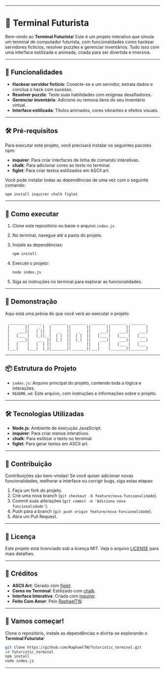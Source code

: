 
---

# 🚀 Terminal Futurista

Bem-vindo ao **Terminal Futurista**! Este é um projeto interativo que simula um terminal de computador futurista, com funcionalidades como hackear servidores fictícios, resolver puzzles e gerenciar inventários. Tudo isso com uma interface estilizada e animada, criada para ser divertida e imersiva.

---

## 🌟 Funcionalidades

- **Hackear servidor fictício**: Conecte-se a um servidor, extraia dados e conclua o hack com sucesso.
- **Resolver puzzle**: Teste suas habilidades com enigmas desafiadores.
- **Gerenciar inventário**: Adicione ou remova itens do seu inventário virtual.
- **Interface estilizada**: Títulos animados, cores vibrantes e efeitos visuais.

---

## 🛠️ Pré-requisitos

Para executar este projeto, você precisará instalar os seguintes pacotes npm:

- **inquirer**: Para criar interfaces de linha de comando interativas.
- **chalk**: Para adicionar cores ao texto no terminal.
- **figlet**: Para criar textos estilizados em ASCII art.

Você pode instalar todas as dependências de uma vez com o seguinte comando:

```bash
npm install inquirer chalk figlet
```

---

## 🚀 Como executar

1. Clone este repositório ou baixe o arquivo `index.js`.
2. No terminal, navegue até a pasta do projeto.
3. Instale as dependências:

   ```bash
   npm install
   ```

4. Execute o projeto:

   ```bash
   node index.js
   ```

5. Siga as instruções no terminal para explorar as funcionalidades.

---

## 🎥 Demonstração

Aqui está uma prévia do que você verá ao executar o projeto:

```
  _______  ______    _______  _______  _______  _______  _______ 
 |       ||    _ |  |       ||       ||       ||       ||       |
 |    ___||   | ||  |   _   ||   _   ||    ___||    ___||    ___|
 |   |___ |   |_||_ |  | |  ||  | |  ||   |___ |   |___ |   |___ 
 |    ___||    __  ||  |_|  ||  |_|  ||    ___||    ___||    ___|
 |   |    |   |  | ||       ||       ||   |    |   |___ |   |___ 
 |___|    |___|  |_||_______||_______||___|    |_______||_______|
```

---

## 📦 Estrutura do Projeto

- `index.js`: Arquivo principal do projeto, contendo toda a lógica e interações.
- `README.md`: Este arquivo, com instruções e informações sobre o projeto.

---

## 🛠️ Tecnologias Utilizadas

- **Node.js**: Ambiente de execução JavaScript.
- **inquirer**: Para criar menus interativos.
- **chalk**: Para estilizar o texto no terminal.
- **figlet**: Para gerar textos em ASCII art.

---

## 🤝 Contribuição

Contribuições são bem-vindas! Se você quiser adicionar novas funcionalidades, melhorar a interface ou corrigir bugs, siga estas etapas:

1. Faça um fork do projeto.
2. Crie uma nova branch (`git checkout -b feature/nova-funcionalidade`).
3. Commit suas alterações (`git commit -m 'Adiciona nova funcionalidade'`).
4. Push para a branch (`git push origin feature/nova-funcionalidade`).
5. Abra um Pull Request.

---

## 📄 Licença

Este projeto está licenciado sob a licença MIT. Veja o arquivo [LICENSE](LICENSE) para mais detalhes.

---

## 🎉 Créditos

- **ASCII Art**: Gerado com [figlet](https://www.npmjs.com/package/figlet).
- **Cores no Terminal**: Estilizado com [chalk](https://www.npmjs.com/package/chalk).
- **Interface Interativa**: Criada com [inquirer](https://www.npmjs.com/package/inquirer).
- **Feito Com Amor**: Pelo [RaphaelTW](https://github.com/RaphaelTW).

---

## 🚀 Vamos começar!

Clone o repositório, instale as dependências e divirta-se explorando o **Terminal Futurista**!

```bash
git clone https://github.com/RaphaelTW/futuristic_terminal.git
cd futuristic_terminal
npm install
node index.js
```

---
